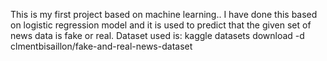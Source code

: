 This is my first project based on machine learning..
I have done this based on logistic regression model and it is used to predict that the given set of news data is fake or real.
Dataset used is:
         kaggle datasets download -d clmentbisaillon/fake-and-real-news-dataset

